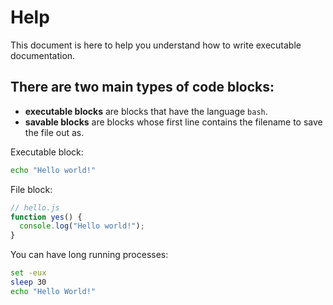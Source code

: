 # Help

This document is here to help you understand how to write executable documentation.

## There are two main types of code blocks:

- **executable blocks** are blocks that have the language `bash`.
- **savable blocks** are blocks whose first line contains the filename to save the file out as.

Executable block:

```bash
echo "Hello world!"
```

File block:

```javascript
// hello.js
function yes() {
  console.log("Hello world!");
}
```

You can have long running processes:

```bash
set -eux
sleep 30
echo "Hello World!"
```
